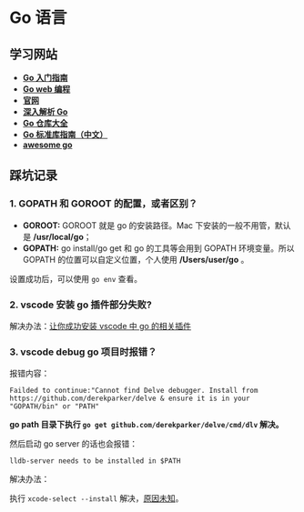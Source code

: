 # **Go 语言**

## 学习网站

* [**Go 入门指南**](https://www.kancloud.cn/kancloud/the-way-to-go/72675)
* [**Go web 编程**](https://www.kancloud.cn/kancloud/web-application-with-golang/44105)
* [**官网**](https://golang.org/doc/)
* [**深入解析 Go**](https://tiancaiamao.gitbooks.io/go-internals/content/zh/04.0.html)
* [**Go 仓库大全**](https://gowalker.org/search?q=gorepos)
* [**Go 标准库指南（中文）**](http://cngolib.com/)
* [**awesome go**](https://github.com/avelino/awesome-go)

## 踩坑记录

### 1. GOPATH 和 GOROOT 的配置，或者区别？

* **GOROOT:** GOROOT 就是 go 的安装路径。Mac 下安装的一般不用管，默认是 **/usr/local/go**；
* **GOPATH:** go install/go get 和 go 的工具等会用到 GOPATH 环境变量。所以 GOPATH 的位置可以自定义位置，个人使用 **/Users/user/go** 。

设置成功后，可以使用 `go env` 查看。

### 2. vscode 安装 go 插件部分失败?

解决办法：[让你成功安装 vscode 中 go 的相关插件](https://cloud.tencent.com/developer/article/1013066)

### 3. vscode debug go 项目时报错？

报错内容：

```
Failded to continue:"Cannot find Delve debugger. Install from https://github.com/derekparker/delve & ensure it is in your "GOPATH/bin" or "PATH"
```

**go path 目录下执行 `go get github.com/derekparker/delve/cmd/dlv` 解决。**

然后启动 go server 的话也会报错：

```
lldb-server needs to be installed in $PATH
```

解决办法：

执行 `xcode-select --install` 解决，[原因未知](https://github.com/derekparker/delve/issues/986)。
